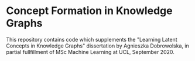 # Concept Formation in Knowledge Graphs
This repository contains code which supplements the "Learning Latent Concepts in Knowledge Graphs" dissertation by Agnieszka Dobrowolska, in partial fullfillment of MSc Machine Learning at UCL, September 2020.  
